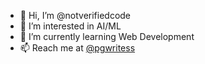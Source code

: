 - 👋 Hi, I’m @notverifiedcode
- 👀 I’m interested in AI/ML
- 🌱 I’m currently learning Web Development
- 📫 Reach me at [@pgwritess](https://www.instagram.com/pgwritess)

<!---
notverifiedcode/notverifiedcode is a ✨ special ✨ repository because its `README.md` (this file) appears on your GitHub profile.
You can click the Preview link to take a look at your changes.
--->
